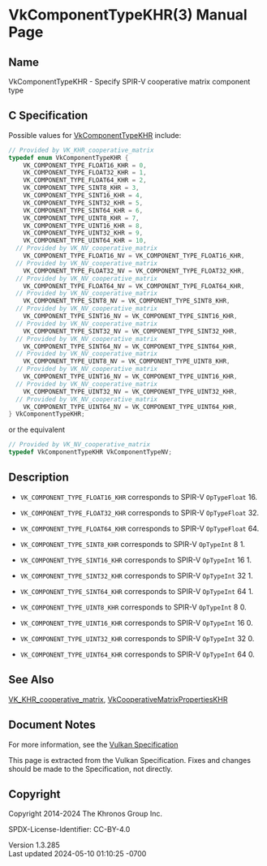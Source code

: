 # VkComponentTypeKHR(3) Manual Page

## Name

VkComponentTypeKHR - Specify SPIR-V cooperative matrix component type



## <a href="#_c_specification" class="anchor"></a>C Specification

Possible values for [VkComponentTypeKHR](https://registry.khronos.org/vulkan/specs/1.3-extensions/man/html/VkComponentTypeKHR.html)
include:

``` c
// Provided by VK_KHR_cooperative_matrix
typedef enum VkComponentTypeKHR {
    VK_COMPONENT_TYPE_FLOAT16_KHR = 0,
    VK_COMPONENT_TYPE_FLOAT32_KHR = 1,
    VK_COMPONENT_TYPE_FLOAT64_KHR = 2,
    VK_COMPONENT_TYPE_SINT8_KHR = 3,
    VK_COMPONENT_TYPE_SINT16_KHR = 4,
    VK_COMPONENT_TYPE_SINT32_KHR = 5,
    VK_COMPONENT_TYPE_SINT64_KHR = 6,
    VK_COMPONENT_TYPE_UINT8_KHR = 7,
    VK_COMPONENT_TYPE_UINT16_KHR = 8,
    VK_COMPONENT_TYPE_UINT32_KHR = 9,
    VK_COMPONENT_TYPE_UINT64_KHR = 10,
  // Provided by VK_NV_cooperative_matrix
    VK_COMPONENT_TYPE_FLOAT16_NV = VK_COMPONENT_TYPE_FLOAT16_KHR,
  // Provided by VK_NV_cooperative_matrix
    VK_COMPONENT_TYPE_FLOAT32_NV = VK_COMPONENT_TYPE_FLOAT32_KHR,
  // Provided by VK_NV_cooperative_matrix
    VK_COMPONENT_TYPE_FLOAT64_NV = VK_COMPONENT_TYPE_FLOAT64_KHR,
  // Provided by VK_NV_cooperative_matrix
    VK_COMPONENT_TYPE_SINT8_NV = VK_COMPONENT_TYPE_SINT8_KHR,
  // Provided by VK_NV_cooperative_matrix
    VK_COMPONENT_TYPE_SINT16_NV = VK_COMPONENT_TYPE_SINT16_KHR,
  // Provided by VK_NV_cooperative_matrix
    VK_COMPONENT_TYPE_SINT32_NV = VK_COMPONENT_TYPE_SINT32_KHR,
  // Provided by VK_NV_cooperative_matrix
    VK_COMPONENT_TYPE_SINT64_NV = VK_COMPONENT_TYPE_SINT64_KHR,
  // Provided by VK_NV_cooperative_matrix
    VK_COMPONENT_TYPE_UINT8_NV = VK_COMPONENT_TYPE_UINT8_KHR,
  // Provided by VK_NV_cooperative_matrix
    VK_COMPONENT_TYPE_UINT16_NV = VK_COMPONENT_TYPE_UINT16_KHR,
  // Provided by VK_NV_cooperative_matrix
    VK_COMPONENT_TYPE_UINT32_NV = VK_COMPONENT_TYPE_UINT32_KHR,
  // Provided by VK_NV_cooperative_matrix
    VK_COMPONENT_TYPE_UINT64_NV = VK_COMPONENT_TYPE_UINT64_KHR,
} VkComponentTypeKHR;
```

or the equivalent

``` c
// Provided by VK_NV_cooperative_matrix
typedef VkComponentTypeKHR VkComponentTypeNV;
```

## <a href="#_description" class="anchor"></a>Description

- `VK_COMPONENT_TYPE_FLOAT16_KHR` corresponds to SPIR-V `OpTypeFloat`
  16.

- `VK_COMPONENT_TYPE_FLOAT32_KHR` corresponds to SPIR-V `OpTypeFloat`
  32.

- `VK_COMPONENT_TYPE_FLOAT64_KHR` corresponds to SPIR-V `OpTypeFloat`
  64.

- `VK_COMPONENT_TYPE_SINT8_KHR` corresponds to SPIR-V `OpTypeInt` 8 1.

- `VK_COMPONENT_TYPE_SINT16_KHR` corresponds to SPIR-V `OpTypeInt` 16 1.

- `VK_COMPONENT_TYPE_SINT32_KHR` corresponds to SPIR-V `OpTypeInt` 32 1.

- `VK_COMPONENT_TYPE_SINT64_KHR` corresponds to SPIR-V `OpTypeInt` 64 1.

- `VK_COMPONENT_TYPE_UINT8_KHR` corresponds to SPIR-V `OpTypeInt` 8 0.

- `VK_COMPONENT_TYPE_UINT16_KHR` corresponds to SPIR-V `OpTypeInt` 16 0.

- `VK_COMPONENT_TYPE_UINT32_KHR` corresponds to SPIR-V `OpTypeInt` 32 0.

- `VK_COMPONENT_TYPE_UINT64_KHR` corresponds to SPIR-V `OpTypeInt` 64 0.

## <a href="#_see_also" class="anchor"></a>See Also

[VK_KHR_cooperative_matrix](https://registry.khronos.org/vulkan/specs/1.3-extensions/man/html/VK_KHR_cooperative_matrix.html),
[VkCooperativeMatrixPropertiesKHR](https://registry.khronos.org/vulkan/specs/1.3-extensions/man/html/VkCooperativeMatrixPropertiesKHR.html)

## <a href="#_document_notes" class="anchor"></a>Document Notes

For more information, see the <a
href="https://registry.khronos.org/vulkan/specs/1.3-extensions/html/vkspec.html#VkComponentTypeKHR"
target="_blank" rel="noopener">Vulkan Specification</a>

This page is extracted from the Vulkan Specification. Fixes and changes
should be made to the Specification, not directly.

## <a href="#_copyright" class="anchor"></a>Copyright

Copyright 2014-2024 The Khronos Group Inc.

SPDX-License-Identifier: CC-BY-4.0

Version 1.3.285  
Last updated 2024-05-10 01:10:25 -0700
